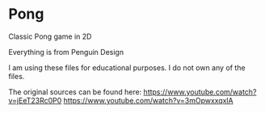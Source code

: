 # Pong
Classic Pong game in 2D


Everything is from Penguin Design 

I am using these files for educational purposes. 
I do not own any of the files.

The original sources can be found here:
https://www.youtube.com/watch?v=jEeT23Rc0P0
https://www.youtube.com/watch?v=3mOpwxxqxlA
